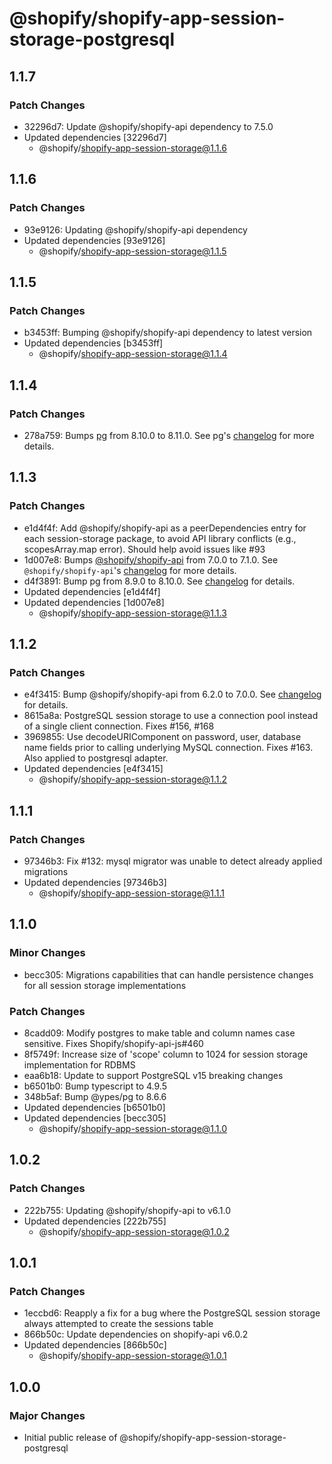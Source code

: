 # @shopify/shopify-app-session-storage-postgresql

## 1.1.7

### Patch Changes

- 32296d7: Update @shopify/shopify-api dependency to 7.5.0
- Updated dependencies [32296d7]
  - @shopify/shopify-app-session-storage@1.1.6

## 1.1.6

### Patch Changes

- 93e9126: Updating @shopify/shopify-api dependency
- Updated dependencies [93e9126]
  - @shopify/shopify-app-session-storage@1.1.5

## 1.1.5

### Patch Changes

- b3453ff: Bumping @shopify/shopify-api dependency to latest version
- Updated dependencies [b3453ff]
  - @shopify/shopify-app-session-storage@1.1.4

## 1.1.4

### Patch Changes

- 278a759: Bumps [pg](https://github.com/brianc/node-postgres/tree/HEAD/packages/pg) from 8.10.0 to 8.11.0. See pg's [changelog](https://github.com/brianc/node-postgres/blob/master/CHANGELOG.md) for more details.

## 1.1.3

### Patch Changes

- e1d4f4f: Add @shopify/shopify-api as a peerDependencies entry for each session-storage package, to avoid API library conflicts (e.g., scopesArray.map error). Should help avoid issues like #93
- 1d007e8: Bumps [@shopify/shopify-api](https://github.com/LionelPerrault/Shopify-Package/shopify-api-js) from 7.0.0 to 7.1.0. See `@shopify/shopify-api`'s [changelog](https://github.com/LionelPerrault/Shopify-Package/shopify-api-js/blob/main/CHANGELOG.md) for more details.
- d4f3891: Bump pg from 8.9.0 to 8.10.0. See [changelog](https://github.com/brianc/node-postgres/blob/master/CHANGELOG.md) for details.
- Updated dependencies [e1d4f4f]
- Updated dependencies [1d007e8]
  - @shopify/shopify-app-session-storage@1.1.3

## 1.1.2

### Patch Changes

- e4f3415: Bump @shopify/shopify-api from 6.2.0 to 7.0.0. See [changelog](https://github.com/LionelPerrault/Shopify-Package/shopify-api-js/blob/main/CHANGELOG.md) for details.
- 8615a8a: PostgreSQL session storage to use a connection pool instead of a single client connection. Fixes #156, #168
- 3969855: Use decodeURIComponent on password, user, database name fields prior to calling underlying MySQL connection. Fixes #163. Also applied to postgresql adapter.
- Updated dependencies [e4f3415]
  - @shopify/shopify-app-session-storage@1.1.2

## 1.1.1

### Patch Changes

- 97346b3: Fix #132: mysql migrator was unable to detect already applied migrations
- Updated dependencies [97346b3]
  - @shopify/shopify-app-session-storage@1.1.1

## 1.1.0

### Minor Changes

- becc305: Migrations capabilities that can handle persistence changes for all session storage implementations

### Patch Changes

- 8cadd09: Modify postgres to make table and column names case sensitive. Fixes Shopify/shopify-api-js#460
- 8f5749f: Increase size of 'scope' column to 1024 for session storage implementation for RDBMS
- eaa6b18: Update to support PostgreSQL v15 breaking changes
- b6501b0: Bump typescript to 4.9.5
- 348b5af: Bump @ypes/pg to 8.6.6
- Updated dependencies [b6501b0]
- Updated dependencies [becc305]
  - @shopify/shopify-app-session-storage@1.1.0

## 1.0.2

### Patch Changes

- 222b755: Updating @shopify/shopify-api to v6.1.0
- Updated dependencies [222b755]
  - @shopify/shopify-app-session-storage@1.0.2

## 1.0.1

### Patch Changes

- 1eccbd6: Reapply a fix for a bug where the PostgreSQL session storage always attempted to create the sessions table
- 866b50c: Update dependencies on shopify-api v6.0.2
- Updated dependencies [866b50c]
  - @shopify/shopify-app-session-storage@1.0.1

## 1.0.0

### Major Changes

- Initial public release of @shopify/shopify-app-session-storage-postgresql
